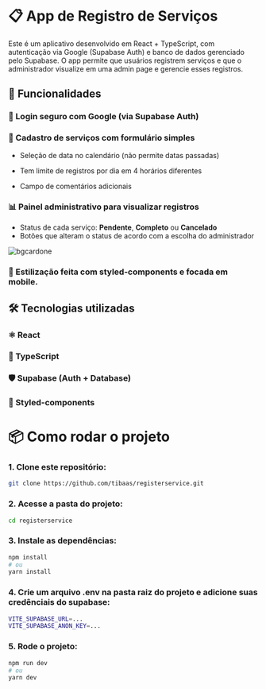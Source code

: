 # 📋 App de Registro de Serviços

Este é um aplicativo desenvolvido em React + TypeScript, com autenticação via Google (Supabase Auth) e banco de dados gerenciado pelo Supabase.
O app permite que usuários registrem serviços e que o administrador visualize em uma admin page e gerencie esses registros.


## 🚀 Funcionalidades

### 🔑 Login seguro com Google (via Supabase Auth)

### 📝 Cadastro de serviços com formulário simples

- Seleção de data no calendário (não permite datas passadas)

- Tem limite de registros por dia em 4 horários diferentes

- Campo de comentários adicionais

### 📊 Painel administrativo para visualizar registros

- Status de cada serviço: **Pendente**, **Completo** ou **Cancelado**
- Botões que alteram o status de acordo com a escolha do administrador
  
![bgcardone](https://github.com/user-attachments/assets/1f6d9100-44fc-41e5-adf9-8eb6969530fd)

### 🎨 Estilização feita com styled-components e focada em mobile.

## 🛠️ Tecnologias utilizadas

### ⚛️ React

### 🔷 TypeScript

### 🛡️ Supabase (Auth + Database)

### 💅 Styled-components


# 📦 Como rodar o projeto
### 1. Clone este repositório:
```bash
git clone https://github.com/tibaas/registerservice.git
```
### 2. Acesse a pasta do projeto:

```bash
cd registerservice
```
### 3. Instale as dependências:
```bash
npm install
# ou
yarn install
```

### 4. Crie um arquivo .env na pasta raiz do projeto e adicione suas credênciais do supabase: 
```bash
VITE_SUPABASE_URL=...
VITE_SUPABASE_ANON_KEY=...
```



### 5. Rode o projeto:

```bash
npm run dev
# ou
yarn dev

```

 

 

